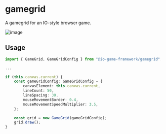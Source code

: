 # gamegrid
A gamegrid for an IO-style browser game.

![image](https://user-images.githubusercontent.com/59527089/73162388-86e11900-40a2-11ea-9a4f-cd3993710bef.png)


## Usage
```typescript
import { GameGrid, GameGridConfig } from "@io-game-framework/gamegrid";

...

if (this.canvas.current) {
    const gameGridConfig: GameGridConfig = {
        canvasElement: this.canvas.current,
        lineCount: 50,
        lineSpacing: 30,
        mouseMovementBorder: 0.4,
        mouseMovementSpeedMultiplier: 3.5,
    };

    const grid = new GameGrid(gameGridConfig);
    grid.draw();
}
```
